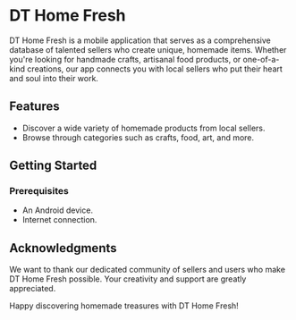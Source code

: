 # DT Home Fresh

DT Home Fresh is a mobile application that serves as a comprehensive database of talented sellers who create unique, homemade items. Whether you're looking for handmade crafts, artisanal food products, or one-of-a-kind creations, our app connects you with local sellers who put their heart and soul into their work.

## Features

- Discover a wide variety of homemade products from local sellers.
- Browse through categories such as crafts, food, art, and more.

## Getting Started

### Prerequisites

- An Android device.
- Internet connection.

## Acknowledgments

We want to thank our dedicated community of sellers and users who make DT Home Fresh possible. Your creativity and support are greatly appreciated.

Happy discovering homemade treasures with DT Home Fresh!




